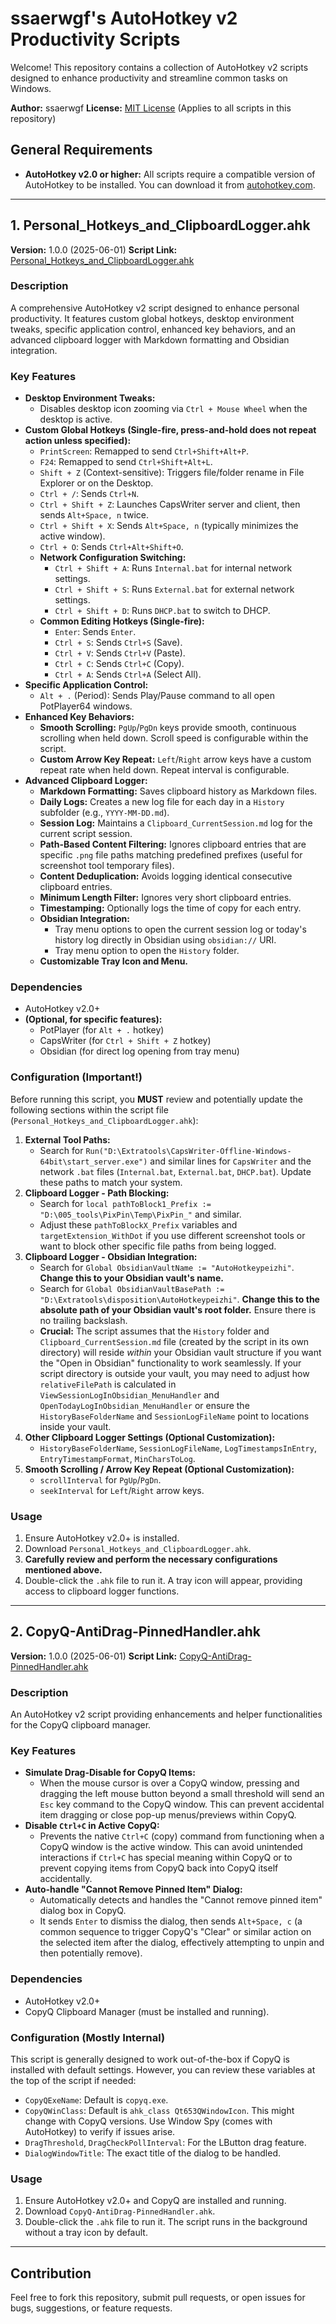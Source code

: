 # ssaerwgf's AutoHotkey v2 Productivity Scripts

Welcome! This repository contains a collection of AutoHotkey v2 scripts designed to enhance productivity and streamline common tasks on Windows.

**Author:** ssaerwgf
**License:** [MIT License](LICENSE) (Applies to all scripts in this repository)

## General Requirements

* **AutoHotkey v2.0 or higher:** All scripts require a compatible version of AutoHotkey to be installed. You can download it from [autohotkey.com](https://www.autohotkey.com/).

---

## 1. Personal_Hotkeys_and_ClipboardLogger.ahk

**Version:** 1.0.0 (2025-06-01)
**Script Link:** [Personal_Hotkeys_and_ClipboardLogger.ahk](Personal_Hotkeys_and_ClipboardLogger.ahk)

### Description

A comprehensive AutoHotkey v2 script designed to enhance personal productivity. It features custom global hotkeys, desktop environment tweaks, specific application control, enhanced key behaviors, and an advanced clipboard logger with Markdown formatting and Obsidian integration.

### Key Features

* **Desktop Environment Tweaks:**
  * Disables desktop icon zooming via `Ctrl + Mouse Wheel` when the desktop is active.
* **Custom Global Hotkeys (Single-fire, press-and-hold does not repeat action unless specified):**
  * `PrintScreen`: Remapped to send `Ctrl+Shift+Alt+P`.
  * `F24`: Remapped to send `Ctrl+Shift+Alt+L`.
  * `Shift + Z` (Context-sensitive): Triggers file/folder rename in File Explorer or on the Desktop.
  * `Ctrl + /`: Sends `Ctrl+N`.
  * `Ctrl + Shift + Z`: Launches CapsWriter server and client, then sends `Alt+Space, n` twice.
  * `Ctrl + Shift + X`: Sends `Alt+Space, n` (typically minimizes the active window).
  * `Ctrl + O`: Sends `Ctrl+Alt+Shift+O`.
  * **Network Configuration Switching:**
    * `Ctrl + Shift + A`: Runs `Internal.bat` for internal network settings.
    * `Ctrl + Shift + S`: Runs `External.bat` for external network settings.
    * `Ctrl + Shift + D`: Runs `DHCP.bat` to switch to DHCP.
  * **Common Editing Hotkeys (Single-fire):**
    * `Enter`: Sends `Enter`.
    * `Ctrl + S`: Sends `Ctrl+S` (Save).
    * `Ctrl + V`: Sends `Ctrl+V` (Paste).
    * `Ctrl + C`: Sends `Ctrl+C` (Copy).
    * `Ctrl + A`: Sends `Ctrl+A` (Select All).
* **Specific Application Control:**
  * `Alt + .` (Period): Sends Play/Pause command to all open PotPlayer64 windows.
* **Enhanced Key Behaviors:**
  * **Smooth Scrolling:** `PgUp`/`PgDn` keys provide smooth, continuous scrolling when held down. Scroll speed is configurable within the script.
  * **Custom Arrow Key Repeat:** `Left`/`Right` arrow keys have a custom repeat rate when held down. Repeat interval is configurable.
* **Advanced Clipboard Logger:**
  * **Markdown Formatting:** Saves clipboard history as Markdown files.
  * **Daily Logs:** Creates a new log file for each day in a `History` subfolder (e.g., `YYYY-MM-DD.md`).
  * **Session Log:** Maintains a `Clipboard_CurrentSession.md` log for the current script session.
  * **Path-Based Content Filtering:** Ignores clipboard entries that are specific `.png` file paths matching predefined prefixes (useful for screenshot tool temporary files).
  * **Content Deduplication:** Avoids logging identical consecutive clipboard entries.
  * **Minimum Length Filter:** Ignores very short clipboard entries.
  * **Timestamping:** Optionally logs the time of copy for each entry.
  * **Obsidian Integration:**
    * Tray menu options to open the current session log or today's history log directly in Obsidian using `obsidian://` URI.
    * Tray menu option to open the `History` folder.
  * **Customizable Tray Icon and Menu.**

### Dependencies

* AutoHotkey v2.0+
* **(Optional, for specific features):**
  * PotPlayer (for `Alt + .` hotkey)
  * CapsWriter (for `Ctrl + Shift + Z` hotkey)
  * Obsidian (for direct log opening from tray menu)

### Configuration (Important!)

Before running this script, you **MUST** review and potentially update the following sections within the script file (`Personal_Hotkeys_and_ClipboardLogger.ahk`):

1. **External Tool Paths:**
   * Search for `Run("D:\Extratools\CapsWriter-Offline-Windows-64bit\start_server.exe")` and similar lines for `CapsWriter` and the network `.bat` files (`Internal.bat`, `External.bat`, `DHCP.bat`). Update these paths to match your system.
2. **Clipboard Logger - Path Blocking:**
   * Search for `local pathToBlock1_Prefix := "D:\005_tools\PixPin\Temp\PixPin_"` and similar.
   * Adjust these `pathToBlockX_Prefix` variables and `targetExtension_WithDot` if you use different screenshot tools or want to block other specific file paths from being logged.
3. **Clipboard Logger - Obsidian Integration:**
   * Search for `Global ObsidianVaultName := "AutoHotkeypeizhi"`. **Change this to your Obsidian vault's name.**
   * Search for `Global ObsidianVaultBasePath := "D:\Extratools\disposition\AutoHotkeypeizhi"`. **Change this to the absolute path of your Obsidian vault's root folder.** Ensure there is no trailing backslash.
   * **Crucial:** The script assumes that the `History` folder and `Clipboard_CurrentSession.md` file (created by the script in its own directory) will reside *within* your Obsidian vault structure if you want the "Open in Obsidian" functionality to work seamlessly. If your script directory is outside your vault, you may need to adjust how `relativeFilePath` is calculated in `ViewSessionLogInObsidian_MenuHandler` and `OpenTodayLogInObsidian_MenuHandler` or ensure the `HistoryBaseFolderName` and `SessionLogFileName` point to locations inside your vault.
4. **Other Clipboard Logger Settings (Optional Customization):**
   * `HistoryBaseFolderName`, `SessionLogFileName`, `LogTimestampsInEntry`, `EntryTimestampFormat`, `MinCharsToLog`.
5. **Smooth Scrolling / Arrow Key Repeat (Optional Customization):**
   * `scrollInterval` for `PgUp`/`PgDn`.
   * `seekInterval` for `Left`/`Right` arrow keys.

### Usage

1. Ensure AutoHotkey v2.0+ is installed.
2. Download `Personal_Hotkeys_and_ClipboardLogger.ahk`.
3. **Carefully review and perform the necessary configurations mentioned above.**
4. Double-click the `.ahk` file to run it. A tray icon will appear, providing access to clipboard logger functions.

---

## 2. CopyQ-AntiDrag-PinnedHandler.ahk

**Version:** 1.0.0 (2025-06-01)
**Script Link:** [CopyQ-AntiDrag-PinnedHandler.ahk](CopyQ-AntiDrag-PinnedHandler.ahk)

### Description

An AutoHotkey v2 script providing enhancements and helper functionalities for the CopyQ clipboard manager.

### Key Features

* **Simulate Drag-Disable for CopyQ Items:**
  * When the mouse cursor is over a CopyQ window, pressing and dragging the left mouse button beyond a small threshold will send an `Esc` key command to the CopyQ window. This can prevent accidental item dragging or close pop-up menus/previews within CopyQ.
* **Disable `Ctrl+C` in Active CopyQ:**
  * Prevents the native `Ctrl+C` (copy) command from functioning when a CopyQ window is the active window. This can avoid unintended interactions if `Ctrl+C` has special meaning within CopyQ or to prevent copying items from CopyQ back into CopyQ itself accidentally.
* **Auto-handle "Cannot Remove Pinned Item" Dialog:**
  * Automatically detects and handles the "Cannot remove pinned item" dialog box in CopyQ.
  * It sends `Enter` to dismiss the dialog, then sends `Alt+Space, c` (a common sequence to trigger CopyQ's "Clear" or similar action on the selected item after the dialog, effectively attempting to unpin and then potentially remove).

### Dependencies

* AutoHotkey v2.0+
* CopyQ Clipboard Manager (must be installed and running).

### Configuration (Mostly Internal)

This script is generally designed to work out-of-the-box if CopyQ is installed with default settings. However, you can review these variables at the top of the script if needed:

* `CopyQExeName`: Default is `copyq.exe`.
* `CopyQWinClass`: Default is `ahk_class Qt653QWindowIcon`. This might change with CopyQ versions. Use Window Spy (comes with AutoHotkey) to verify if issues arise.
* `DragThreshold`, `DragCheckPollInterval`: For the LButton drag feature.
* `DialogWindowTitle`: The exact title of the dialog to be handled.

### Usage

1. Ensure AutoHotkey v2.0+ and CopyQ are installed and running.
2. Download `CopyQ-AntiDrag-PinnedHandler.ahk`.
3. Double-click the `.ahk` file to run it. The script runs in the background without a tray icon by default.

---

## Contribution

Feel free to fork this repository, submit pull requests, or open issues for bugs, suggestions, or feature requests.
